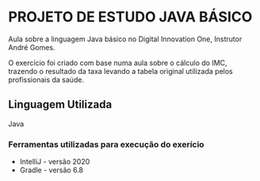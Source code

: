 # PROJETO DE ESTUDO JAVA BÁSICO

Aula sobre a linguagem Java básico no Digital Innovation One, Instrutor André Gomes.

O exercício foi criado com base numa aula sobre o cálculo do IMC, trazendo o resultado da taxa levando a tabela original utilizada pelos profissionais da saúde.

## Linguagem Utilizada

Java

### Ferramentas utilizadas para execução do exerício

* IntelliJ - versão 2020
* Gradle - versão 6.8